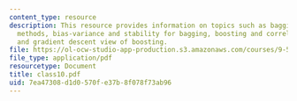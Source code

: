 ```yaml
---
content_type: resource
description: This resource provides information on topics such as bagging and sub-sampling
  methods, bias-variance and stability for bagging, boosting and correlations of machines,
  and gradient descent view of boosting.
file: https://ol-ocw-studio-app-production.s3.amazonaws.com/courses/9-520-statistical-learning-theory-and-applications-spring-2006/7ea47308d1d0570fe37b8f078f73ab96_class10.pdf
file_type: application/pdf
resourcetype: Document
title: class10.pdf
uid: 7ea47308-d1d0-570f-e37b-8f078f73ab96
---
```

